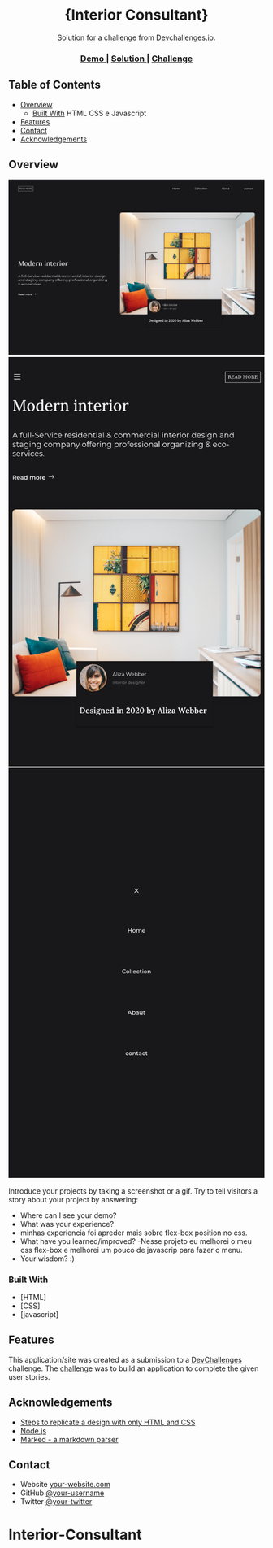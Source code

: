 <!-- Please update value in the {}  -->

<h1 align="center">{Interior Consultant}</h1>

<div align="center">
   Solution for a challenge from  <a href="http://devchallenges.io" target="_blank">Devchallenges.io</a>.
</div>

<div align="center">
  <h3>
    <a href="https://gleidsonfagno.github.io/Interior-Consultant/">
      Demo
    </a>
    <span> | </span>
    <a href="https://gleidsonfagno.github.io/Interior-Consultant/">
      Solution
    </a>
    <span> | </span>
    <a href="https://devchallenges.io/challenges/Jymh2b2FyebRTUljkNcb">
      Challenge
    </a>
  </h3>
</div>

<!-- TABLE OF CONTENTS -->

## Table of Contents

- [Overview](#overview)
  - [Built With](#built-with) HTML CSS e Javascript 
- [Features](#features)
- [Contact](#contact)
- [Acknowledgements](#acknowledgements)

<!-- OVERVIEW -->

## Overview

<img src="asssetis/desktop.png" alt="">
<img src="asssetis/mobile.png" alt="">
<img src="asssetis/menu.png" alt="">

Introduce your projects by taking a screenshot or a gif. Try to tell visitors a story about your project by answering:

- Where can I see your demo?
- What was your experience?
- minhas experiencia foi apreder mais sobre flex-box position no css.
- What have you learned/improved?
-Nesse projeto eu melhorei o meu css flex-box e melhorei um pouco de javascrip para fazer o menu.
- Your wisdom? :)

### Built With

<!-- This section should list any major frameworks that you built your project using. Here are a few examples.-->

- [HTML]
- [CSS]
- [javascript]

## Features

<!-- List the features of your application or follow the template. Don't share the figma file here :) -->

This application/site was created as a submission to a [DevChallenges](https://devchallenges.io/challenges) challenge. The [challenge](https://devchallenges.io/challenges/Jymh2b2FyebRTUljkNcb) was to build an application to complete the given user stories.

## Acknowledgements

<!-- This section should list any articles or add-ons/plugins that helps you to complete the project. This is optional but it will help you in the future. For exmpale -->

- [Steps to replicate a design with only HTML and CSS](https://devchallenges-blogs.web.app/how-to-replicate-design/)
- [Node.js](https://nodejs.org/)
- [Marked - a markdown parser](https://github.com/chjj/marked)

## Contact

- Website [your-website.com](https://{your-web-site-link})
- GitHub [@your-username](https://{github.com/your-usermame})
- Twitter [@your-twitter](https://{twitter.com/your-username})
# Interior-Consultant
